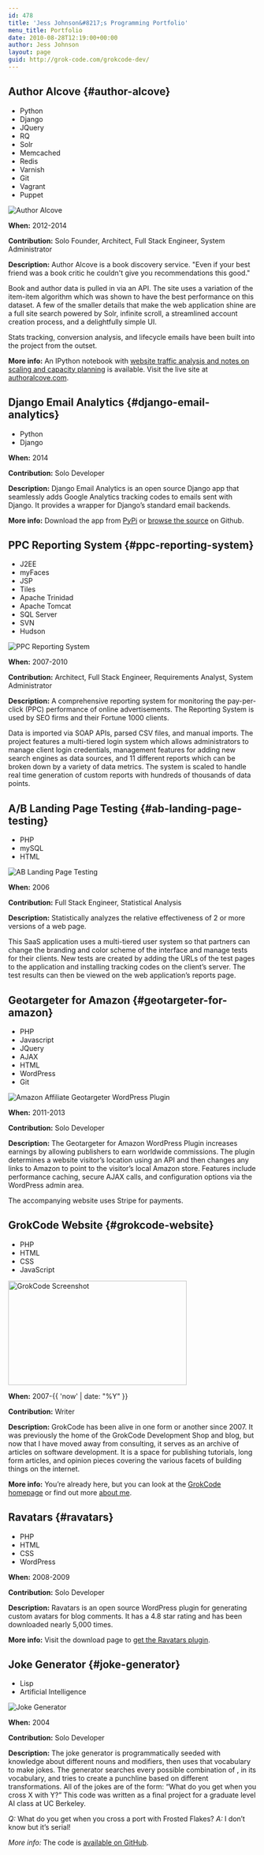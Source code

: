 ```yaml
---
id: 478
title: 'Jess Johnson&#8217;s Programming Portfolio'
menu_title: Portfolio
date: 2010-08-28T12:19:00+00:00
author: Jess Johnson
layout: page
guid: http://grok-code.com/grokcode-dev/
---
```

## Author Alcove {#author-alcove}

<ul class="skillList">
  <li>
    Python
  </li>
  <li>
    Django
  </li>
  <li>
    JQuery
  </li>
  <li>
    RQ
  </li>
  <li>
    Solr
  </li>
  <li>
    Memcached
  </li>
  <li>
    Redis
  </li>
  <li>
    Varnish
  </li>
  <li>
    Git
  </li>
  <li>
    Vagrant
  </li>
  <li>
    Puppet
  </li>
</ul>

<div>
  <img src="http://grokcode.com/wordpress/wp-content/uploads/authoralcove-screenshot1-e1376434691158.png" alt="Author Alcove" class="left" />
</div>

**When:** 2012-2014

**Contribution:** Solo Founder, Architect, Full Stack Engineer, System Administrator

**Description:** Author Alcove is a book discovery service. "Even if your best friend was a book critic he couldn't give you recommendations this good."

Book and author data is pulled in via an API. The site uses a variation of the item-item algorithm which was shown to have the best performance on this dataset. A few of the smaller details that make the web application shine are a full site search powered by Solr, infinite scroll, a streamlined account creation process, and a delightfully simple UI.

Stats tracking, conversion analysis, and lifecycle emails have been built into the project from the outset.

**More info:** An IPython notebook with [website traffic analysis and notes on scaling and capacity planning](http://nbviewer.ipython.org/github/grokcode/ipython-notebooks/blob/master/nginx-log-analysis.ipynb) is available. Visit the live site at [authoralcove.com](http://authoralcove.com).

## Django Email Analytics {#django-email-analytics}

<ul class="skillList">
  <li>
    Python
  </li>
  <li>
    Django
  </li>
</ul>

**When:** 2014

**Contribution:** Solo Developer

**Description:** Django Email Analytics is an open source Django app that seamlessly adds Google Analytics tracking codes to emails sent with Django. It provides a wrapper for Django&#8217;s standard email backends.

**More info:** Download the app from [PyPi](https://pypi.python.org/pypi/django-email-analytics) or [browse the source](https://github.com/grokcode/django-email-analytics) on Github.

## PPC Reporting System {#ppc-reporting-system}

<ul class="skillList">
  <li>
    J2EE
  </li>
  <li>
    myFaces
  </li>
  <li>
    JSP
  </li>
  <li>
    Tiles
  </li>
  <li>
    Apache Trinidad
  </li>
  <li>
    Apache Tomcat
  </li>
  <li>
    SQL Server
  </li>
  <li>
    SVN
  </li>
  <li>
    Hudson
  </li>
</ul>

<div>
  <img class="left" src="http://grokcode.com/wordpress/wp-content/uploads/ppc-reporting.png" alt="PPC Reporting System" />
</div>

**When:** 2007-2010

**Contribution:** Architect, Full Stack Engineer, Requirements Analyst, System Administrator

**Description:** A comprehensive reporting system for monitoring the pay-per-click (PPC) performance of online advertisements. The Reporting System is used by SEO firms and their Fortune 1000 clients.

Data is imported via SOAP APIs, parsed CSV files, and manual imports. The project features a multi-tiered login system which allows administrators to manage client login credentials, management features for adding new search engines as data sources, and 11 different reports which can be broken down by a variety of data metrics. The system is scaled to handle real time generation of custom reports with hundreds of thousands of data points.

## A/B Landing Page Testing {#ab-landing-page-testing}

<ul class="skillList">
  <li>
    PHP
  </li>
  <li>
    mySQL
  </li>
  <li>
    HTML
  </li>
</ul>

<div>
  <img src="http://grokcode.com/wordpress/wp-content/uploads/2008/07/ablanding.png" alt="AB Landing Page Testing" class="left" />
</div>

**When:** 2006

**Contribution:** Full Stack Engineer, Statistical Analysis

**Description:** Statistically analyzes the relative effectiveness of 2 or more versions of a web page.

This SaaS application uses a multi-tiered user system so that partners can change the branding and color scheme of the interface and manage tests for their clients. New tests are created by adding the URLs of the test pages to the application and installing tracking codes on the client&#8217;s server. The test results can then be viewed on the web application&#8217;s reports page.

## Geotargeter for Amazon {#geotargeter-for-amazon}

<ul class="skillList">
  <li>
    PHP
  </li>
  <li>
    Javascript
  </li>
  <li>
    JQuery
  </li>
  <li>
    AJAX
  </li>
  <li>
    HTML
  </li>
  <li>
    WordPress
  </li>
  <li>
    Git
  </li>
</ul>

<div>
  <img class="left" src="http://grokcode.com/wordpress/wp-content/uploads/geotargeter-checkout.png" alt="Amazon Affiliate Geotargeter WordPress Plugin" />
</div>

**When:** 2011-2013

**Contribution:** Solo Developer

**Description:** The Geotargeter for Amazon WordPress Plugin increases earnings by allowing publishers to earn worldwide commissions. The plugin determines a website visitor&#8217;s location using an API and then changes any links to Amazon to point to the visitor&#8217;s local Amazon store. Features include performance caching, secure AJAX calls, and configuration options via the WordPress admin area.

The accompanying website uses Stripe for payments.

## GrokCode Website {#grokcode-website}

<ul class="skillList">
  <li>
    PHP
  </li>
  <li>
    HTML
  </li>
  <li>
    CSS
  </li>
  <li>
    JavaScript
  </li>
</ul>

<div>
  <img src="http://grokcode.com/wordpress/wp-content/uploads/grokcode-screenshot.png" alt="GrokCode Screenshot" width="362" height="211" class="left" />
</div>

**When:** 2007-{{ 'now' | date: "%Y" }}

**Contribution:** Writer

**Description:** GrokCode has been alive in one form or another since 2007. It was previously the home of the GrokCode Development Shop and blog, but now that I have moved away from consulting, it serves as an archive of articles on software development. It is a space for publishing tutorials, long form articles, and opinion pieces covering the various facets of building things on the internet. 

**More info:** You&#8217;re already here, but you can look at the [GrokCode homepage](http://grokcode.com) or find out more [about me](http://grokcode.com/about).

## Ravatars {#ravatars}

<ul class="skillList">
  <li>
    PHP
  </li>
  <li>
    HTML
  </li>
  <li>
    CSS
  </li>
  <li>
    WordPress
  </li>
</ul>

**When:** 2008-2009

**Contribution:** Solo Developer

**Description:** Ravatars is an open source WordPress plugin for generating custom avatars for blog comments. It has a 4.8 star rating and has been downloaded nearly 5,000 times.

**More info:** Visit the download page to [get the Ravatars plugin](http://wordpress.org/extend/plugins/ravatar/).

## Joke Generator {#joke-generator}

<ul class="skillList">
  <li>
    Lisp
  </li>
  <li>
    Artificial Intelligence
  </li>
</ul>

<div>
  <img class="left" src="http://grokcode.com/wordpress/wp-content/uploads/2008/07/joke-generator.png" alt="Joke Generator" />
</div>

**When:** 2004

**Contribution:** Solo Developer

**Description:** The joke generator is programmatically seeded with knowledge about different nouns and modifiers, then uses that vocabulary to make jokes. The generator searches every possible combination of <modifier> <noun>, <modifier> <noun> in its vocabulary, and tries to create a punchline based on different transformations. All of the jokes are of the form: “What do you get when you cross X with Y?” This code was written as a final project for a graduate level AI class at UC Berkeley.

_Q:_ What do you get when you cross a port with Frosted Flakes? _A:_ I don&#8217;t know but it&#8217;s serial!

_More info:_ The code is [available on GitHub](https://github.com/grokcode/Joke-Generator).
